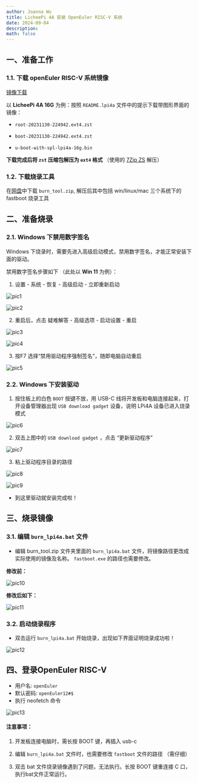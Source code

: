 ```yaml
---
author: Joanna Wu
title: LicheePi 4A 安装 OpenEuler RISC-V 系统
date: 2024-09-04
description: 
math: false
---
```


## 一、准备工作

### 1.1.  下载 openEuler RISC-V 系统镜像

[镜像下载](https://mirror.iscas.ac.cn/openeuler-sig-riscv/openEuler-RISC-V/preview/openEuler-23.09-V1-riscv64/lpi4a/)

以 **LicheePi 4A 16G** 为例：按照 `README.lpi4a` 文件中的提示下载带图形界面的镜像：

+ `root-20231130-224942.ext4.zst`

+ `boot-20231130-224942.ext4.zst`
+ `u-boot-with-spl-lpi4a-16g.bin`

**下载完成后将 `zst` 压缩包解压为 `ext4` 格式** （使用的 [7Zip ZS](https://github.com/mcmilk/7-Zip-zstd/releases/tag/v22.01-v1.5.5-R3) 解压）

### 1.2. 下载烧录工具

在[网盘](https://pan.baidu.com/e/1xH56ZlewB6UOMlke5BrKWQ)中下载 `burn_tool.zip`, 解压后其中包括 win/linux/mac 三个系统下的 fastboot 烧录工具

## 二、准备烧录

### 2.1. Windows 下禁用数字签名

Windows 下烧录时，需要先进入高级启动模式，禁用数字签名，才能正常安装下面的驱动。

禁用数字签名步骤如下 （此处以 **Win 11** 为例）：

1. 设置 - 系统 - 恢复 - 高级启动 - 立即重新启动

![pic1](https://github.com/JoannaWu84/blog/blob/main/static/images/pic1.jpg?raw=true)

![pic2](https://github.com/JoannaWu84/blog/blob/main/static/images/pic2.jpg?raw=true)

2. 重启后，点击 疑难解答 - 高级选项 - 启动设置 - 重启

![pic3](https://github.com/JoannaWu84/blog/blob/main/static/images/pic3.jpg?raw=true)

![pic4](https://github.com/JoannaWu84/blog/blob/main/static/images/pic4.jpg?raw=true)

3. 按F7 选择“禁用驱动程序强制签名”，随即电脑自动重启

![pic5](https://github.com/JoannaWu84/blog/blob/main/static/images/pic5.jpg?raw=true)

### 2.2. Windows 下安装驱动

1. 按住板上的白色 `BOOT` 按键不放，用 USB-C 线将开发板和电脑连接起来，打开设备管理器出现 `USB download gadget` 设备，说明 LPi4A 设备已进入烧录模式

![pic6](https://github.com/JoannaWu84/blog/blob/main/static/images/pic6.jpg?raw=true)

2. 双击上图中的 `USB download gadget` ，点击 “更新驱动程序”

![pic7](https://github.com/JoannaWu84/blog/blob/main/static/images/pic7.jpg?raw=true)



3. 粘上驱动程序目录的路径

![pic8](https://github.com/JoannaWu84/blog/blob/main/static/images/pic8.jpg?raw=true)

![pic9](https://github.com/JoannaWu84/blog/blob/main/static/images/pic9.jpg?raw=true)

+ 到这里驱动就安装完成啦！

## 三、烧录镜像

### 3.1. 编辑 `burn_lpi4a.bat` 文件

+ 编辑 burn_tool.zip 文件夹里面的 `burn_lpi4a.bat` 文件，将镜像路径更改成实际使用的镜像及名称。 `fastboot.exe` 的路径也需要修改。

**修改前：**

![pic10](https://github.com/JoannaWu84/blog/blob/main/static/images/pic10.jpg?raw=true)



**修改后如下：**

![pic11](https://github.com/JoannaWu84/blog/blob/main/static/images/pic11.jpg?raw=true)

### 3.2. 启动烧录程序

+ 双击运行 `burn_lpi4a.bat` 开始烧录，出现如下界面证明烧录成功啦！

![pic12](https://github.com/JoannaWu84/blog/blob/main/static/images/pic12.jpg?raw=true)

##  四、登录OpenEuler RISC-V

- 用户名: `openEuler`
- 默认密码: `openEuler12#$`
- 执行 neofetch 命令

![pic13](https://github.com/JoannaWu84/blog/blob/main/static/images/pic13.jpg?raw=true)

#### **注意事项：**

1. 开发板连接电脑时，需长按 BOOT 键，再插入 usb-c

2. 编辑 `burn_lpi4a.bat` 文件时，也需要修改 `fastboot` 文件的路径 （需仔细）

3. 双击 bat 文件烧录镜像遇到了问题，无法执行。长按 BOOT 键重连接 C 口，执行bat文件正常运行。

